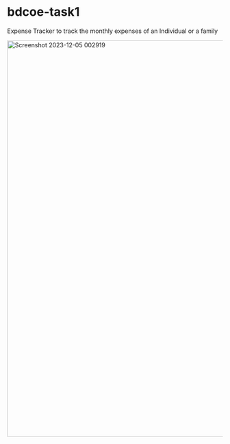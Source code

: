 # bdcoe-task1

Expense Tracker
to track the monthly expenses of an Individual or a family


<img width="925" alt="Screenshot 2023-12-05 002919" src="https://github.com/Thecoding-aspirant1/bdcoe-task1/assets/136263513/4f062620-5eef-4905-8ca1-9e5abefeaf2d">
